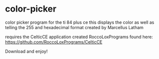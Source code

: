 # color-picker
color picker program for the ti 84 plus ce
this displays the color as well as telling the 255 and hexadecimal format
created by Marcellus Latham

requires the CelticCE application created RoccoLoxPrograms 
  found here: https://github.com/RoccoLoxPrograms/CelticCE

Download and enjoy!
